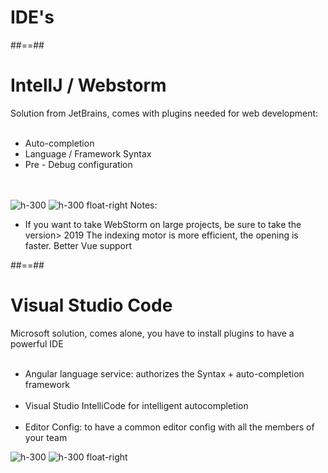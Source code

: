 <!-- .slide: class="transition-bg-grey-1 underline" -->

# IDE's

##==##

<!-- .slide -->

# IntellJ / Webstorm

Solution from JetBrains, comes with plugins needed for web development:<br><br>

-   Auto-completion<br>
-   Language / Framework Syntax<br>
-   Pre - Debug configuration<br>
    <br><br>

![h-300](assets/images/school/basics/WebStorm_logo.png)
![h-300 float-right](assets/images/school/basics/IntelliJ_IDEA_Logo.png)
Notes:

-   If you want to take WebStorm on large projects, be sure to take the version> 2019
    The indexing motor is more efficient, the opening is faster. Better Vue support

##==##

<!-- .slide -->

# Visual Studio Code

Microsoft solution, comes alone, you have to install plugins to have a powerful IDE<br><br>

-   Angular language service: authorizes the Syntax + auto-completion framework<br><br>
-   Visual Studio IntelliCode for intelligent autocompletion <br> <br>
-   Editor Config: to have a common editor config with all the members of your team

![h-300](assets/images/school/basics/vscode.svg)
![h-300 float-right](assets/images/school/basics/editor_config.png)
